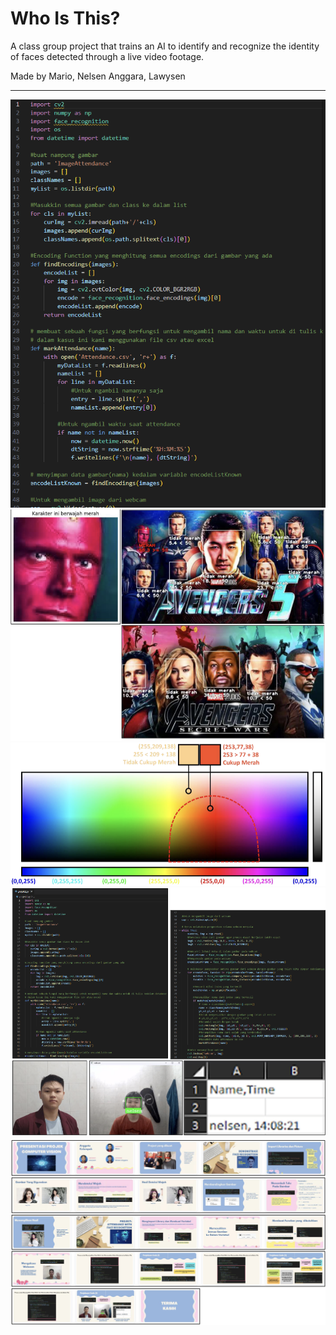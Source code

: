 # Who Is This?

A class group project that trains an AI to identify and recognize the identity of faces detected through a live video footage.

Made by Mario, Nelsen Anggara, Lawysen

---

![failed to load this project screenshot...](./screenshot1.png)
![failed to load this project screenshot...](./screenshot2.png)
![failed to load this project screenshot...](./screenshot3.png)
![failed to load this project screenshot...](./screenshot4.png)
![failed to load this project screenshot...](./screenshot5.png)